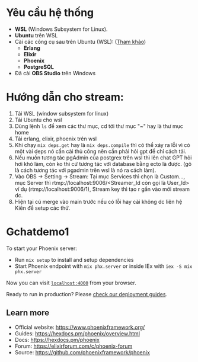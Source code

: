 # Yêu cầu hệ thống
- **WSL** (Windows Subsystem for Linux).  
- **Ubuntu** trên WSL  
- Cài các công cụ sau trên Ubuntu (WSL): ([Tham khảo](https://hexdocs.pm/phoenix/installation.html))  
  - **Erlang**  
  - **Elixir**  
  - **Phoenix**  
  - **PostgreSQL**  
- Đã cài **OBS Studio** trên Windows

# Hướng dẫn cho stream:
1. Tải WSL (window subsystem for linux)
2. Tải Ubuntu cho wsl
3. Dùng lệnh `ls` để xem các thư mục, cd tới thư mục "~" hay là thư mục home
4. Tải erlang, elixir, phoenix trên wsl
5. Khi chạy `mix deps.get` hay là `mix deps.compile` thì có thể xáy ra lỗi vì có một vài deps nó cần cài thủ công nên cần phải hỏi gpt để chỉ cách tải.
6. Nếu muốn tương tác pgAdmin của postgrex trên wsl thì lên chat GPT hỏi hơi khó làm, còn ko thì cứ tương tác với database bằng ecto là được. (gõ là cách tương tác với pgadmin trên wsl là nó ra cách làm).
7. Vào OBS -> Setting -> Stream: Tại mục Services thì chọn là Custom..., mục Server thì rtmp://localhost:9006/<Streamer_Id còn gọi là User_Id> ví dụ (rtmp://localhost:9006/1), Stream key thì tạo r gắn vào mới stream dc.
8. Hiện tại cú merge vào main trước nếu có lỗi hay cài không dc liên hệ Kiên để setup các thứ.

# Gchatdemo1

To start your Phoenix server:

  * Run `mix setup` to install and setup dependencies
  * Start Phoenix endpoint with `mix phx.server` or inside IEx with `iex -S mix phx.server`

Now you can visit [`localhost:4000`](http://localhost:4000) from your browser.

Ready to run in production? Please [check our deployment guides](https://hexdocs.pm/phoenix/deployment.html).

## Learn more

  * Official website: https://www.phoenixframework.org/
  * Guides: https://hexdocs.pm/phoenix/overview.html
  * Docs: https://hexdocs.pm/phoenix
  * Forum: https://elixirforum.com/c/phoenix-forum
  * Source: https://github.com/phoenixframework/phoenix
